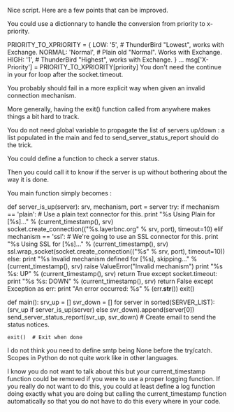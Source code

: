 Nice script. Here are a few points that can be improved.

You could use a dictionnary to handle the conversion from priority to x-priority.

PRIORITY_TO_XPRIORITY = {
    LOW: '5',  # ThunderBird "Lowest", works with Exchange.
    NORMAL: 'Normal',  # Plain old "Normal". Works with Exchange.
    HIGH: '1',  # ThunderBird "Highest", works with Exchange.
}
...
msg['X-Priority'] = PRIORITY_TO_XPRIORITY[priority]
You don't need the continue in your for loop after the socket.timeout.

You probably should fail in a more explicit way when given an invalid connection mechanism.

More generally, having the exit() function called from anywhere makes things a bit hard to track.

You do not need global variable to propagate the list of servers up/down : a list populated in the main and fed to send_server_status_report should do the trick.

You could define a function to check a server status.

Then you could call it to know if the server is up without bothering about the way it is done.

You main function simply becomes :

def server_is_up(server):
    srv, mechanism, port = server
    try:
        if mechanism == 'plain':
            # Use a plain text connector for this.
            print "%s  Using Plain for [%s]..." % (current_timestamp(), srv)
            socket.create_connection(("%s.layerbnc.org" % srv, port), timeout=10)
        elif mechanism == 'ssl':
            # We're going to use an SSL connector for this.
            print "%s  Using SSL for [%s]..." % (current_timestamp(), srv)
            ssl.wrap_socket(socket.create_connection(("%s" % srv, port), timeout=10))
        else:
            print "%s  Invalid mechanism defined for [%s], skipping..." % (current_timestamp(), srv)
            raise ValueError("Invalid mechanism")
        print "%s  %s: UP" % (current_timestamp(), srv)
        return True
    except socket.timeout:
        print "%s  %s: DOWN" % (current_timestamp(), srv)
        return False
    except Exception as err:
        print "An error occurred: %s" % (err.__str__())
        exit()


def main():
    srv_up = []
    svr_down = []
    for server in sorted(SERVER_LIST):
        (srv_up if server_is_up(server) else svr_down).append(server[0])
    send_server_status_report(svr_up, svr_down)  # Create email to send the status notices.

    exit()  # Exit when done
I do not think you need to define smtp being None before the try/catch. Scopes in Python do not quite work like in other languages.

I know you do not want to talk about this but your current_timestamp function could be removed if you were to use a proper logging function. If you really do not want to do this, you could at least define a log function doing exactly what you are doing but calling the current_timestamp function automatically so that you do not have to do this every where in your code.

